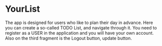 # YourList

The app is designed for users who like to plan their day in advance. Here you can create a so-called TODO List, and navigate through it. You need to register
as a USER in the application and you will have your own account. Also on the third fragment is the Logout button, update button.
